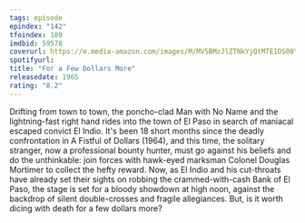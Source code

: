 ```yaml
---
tags: episode
epindex: "142"
tfoindex: 109
imdbid: 59578
coverurl: https://m.media-amazon.com/images/M/MV5BMzJlZTNkYjQtMTE1OS00YTJlLTgxNjItYzg4NTllODdkMzBiXkEyXkFqcGdeQXVyMjUzOTY1NTc@._V1_SX202_CR0,0,202,300_.jpg
spotifyurl: 
title: "For a Few Dollars More"
releasedate: 1965
rating: "8.2"
---
```


Drifting from town to town, the poncho-clad Man with No Name and the lightning-fast right hand rides into the town of El Paso in search of maniacal escaped convict El Indio. It's been 18 short months since the deadly confrontation in A Fistful of Dollars (1964), and this time, the solitary stranger, now a professional bounty hunter, must go against his beliefs and do the unthinkable: join forces with hawk-eyed marksman Colonel Douglas Mortimer to collect the hefty reward. Now, as El Indio and his cut-throats have already set their sights on robbing the crammed-with-cash Bank of El Paso, the stage is set for a bloody showdown at high noon, against the backdrop of silent double-crosses and fragile allegiances. But, is it worth dicing with death for a few dollars more?